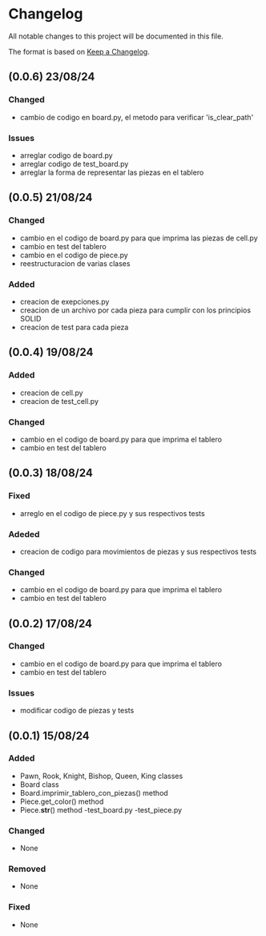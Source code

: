 # Changelog
All notable changes to this project will be documented in this file.

The format is based on [Keep a Changelog](https://keepachangelog.com/en/1.0.0/).
## (0.0.6) 23/08/24
### Changed 
- cambio de codigo en board.py, el metodo para verificar 'is_clear_path'
### Issues
- arreglar codigo de board.py
- arreglar codigo de test_board.py
- arreglar la forma de representar las piezas en el tablero
## (0.0.5) 21/08/24
### Changed
- cambio en el codigo de board.py para que imprima las piezas de cell.py
- cambio en test del tablero
- cambio en el codigo de piece.py 
- reestructuracion de varias clases
### Added
- creacion de exepciones.py
- creacion de un archivo por cada pieza para cumplir con los principios SOLID
- creacion de test para cada pieza
## (0.0.4) 19/08/24
### Added
- creacion de cell.py
- creacion de test_cell.py
### Changed
- cambio en el codigo de board.py para que imprima el tablero
- cambio en test del tablero
## (0.0.3) 18/08/24
### Fixed
- arreglo en el codigo de piece.py y sus respectivos tests
### Adeded
- creacion de codigo para movimientos de piezas y sus respectivos tests
### Changed
- cambio en el codigo de board.py para que imprima el tablero
- cambio en test del tablero
## (0.0.2) 17/08/24
### Changed
- cambio en el codigo de board.py para que imprima el tablero
- cambio en test del tablero
### Issues
- modificar codigo de piezas y tests
## (0.0.1) 15/08/24
### Added
- Pawn, Rook, Knight, Bishop, Queen, King classes
- Board class
- Board.imprimir_tablero_con_piezas() method
- Piece.get_color() method
- Piece.__str__() method
-test_board.py
-test_piece.py

### Changed
- None

### Removed
- None

### Fixed
- None
